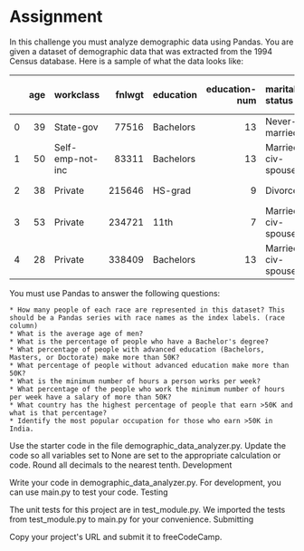 # Assignment

In this challenge you must analyze demographic data using Pandas. You are given a dataset of demographic data that was extracted from the 1994 Census database. Here is a sample of what the data looks like:

|    |   age | workclass        |   fnlwgt | education   |   education-num | marital-status     | occupation        | relationship   | race   | sex    |   capital-gain |   capital-loss |   hours-per-week | native-country   | salary   |
|---:|------:|:-----------------|---------:|:------------|----------------:|:-------------------|:------------------|:---------------|:-------|:-------|---------------:|---------------:|-----------------:|:-----------------|:---------|
|  0 |    39 | State-gov        |    77516 | Bachelors   |              13 | Never-married      | Adm-clerical      | Not-in-family  | White  | Male   |           2174 |              0 |               40 | United-States    | <=50K    |
|  1 |    50 | Self-emp-not-inc |    83311 | Bachelors   |              13 | Married-civ-spouse | Exec-managerial   | Husband        | White  | Male   |              0 |              0 |               13 | United-States    | <=50K    |
|  2 |    38 | Private          |   215646 | HS-grad     |               9 | Divorced           | Handlers-cleaners | Not-in-family  | White  | Male   |              0 |              0 |               40 | United-States    | <=50K    |
|  3 |    53 | Private          |   234721 | 11th        |               7 | Married-civ-spouse | Handlers-cleaners | Husband        | Black  | Male   |              0 |              0 |               40 | United-States    | <=50K    |
|  4 |    28 | Private          |   338409 | Bachelors   |              13 | Married-civ-spouse | Prof-specialty    | Wife           | Black  | Female |              0 |              0 |               40 | Cuba             | <=50K    |

You must use Pandas to answer the following questions:

    * How many people of each race are represented in this dataset? This should be a Pandas series with race names as the index labels. (race column)
    * What is the average age of men?
    * What is the percentage of people who have a Bachelor's degree?
    * What percentage of people with advanced education (Bachelors, Masters, or Doctorate) make more than 50K?
    * What percentage of people without advanced education make more than 50K?
    * What is the minimum number of hours a person works per week?
    * What percentage of the people who work the minimum number of hours per week have a salary of more than 50K?
    * What country has the highest percentage of people that earn >50K and what is that percentage?
    * Identify the most popular occupation for those who earn >50K in India.

Use the starter code in the file demographic_data_analyzer.py. Update the code so all variables set to None are set to the appropriate calculation or code. Round all decimals to the nearest tenth.
Development

Write your code in demographic_data_analyzer.py. For development, you can use main.py to test your code.
Testing

The unit tests for this project are in test_module.py. We imported the tests from test_module.py to main.py for your convenience.
Submitting

Copy your project's URL and submit it to freeCodeCamp.
